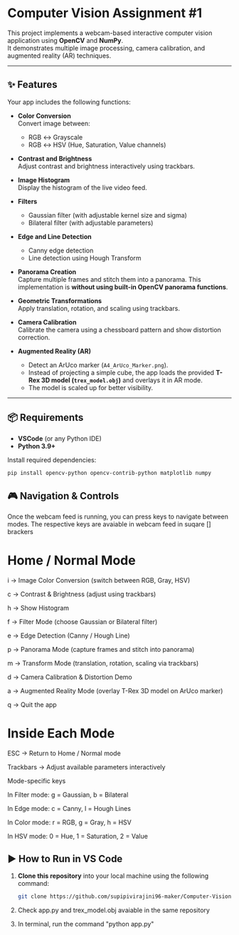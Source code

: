 # Computer Vision Assignment #1

This project implements a webcam-based interactive computer vision application using **OpenCV** and **NumPy**.  
It demonstrates multiple image processing, camera calibration, and augmented reality (AR) techniques.

---

## ✨ Features

Your app includes the following functions:

- **Color Conversion**  
  Convert image between:
  - RGB ↔ Grayscale  
  - RGB ↔ HSV (Hue, Saturation, Value channels)

- **Contrast and Brightness**  
  Adjust contrast and brightness interactively using trackbars.

- **Image Histogram**  
  Display the histogram of the live video feed.

- **Filters**  
  - Gaussian filter (with adjustable kernel size and sigma)  
  - Bilateral filter (with adjustable parameters)

- **Edge and Line Detection**  
  - Canny edge detection  
  - Line detection using Hough Transform

- **Panorama Creation**  
  Capture multiple frames and stitch them into a panorama. This implementation is **without using built-in OpenCV panorama functions**.

- **Geometric Transformations**  
  Apply translation, rotation, and scaling using trackbars.

- **Camera Calibration**  
  Calibrate the camera using a chessboard pattern and show distortion correction.

- **Augmented Reality (AR)**  
  - Detect an ArUco marker (`A4_ArUco_Marker.png`).  
  - Instead of projecting a simple cube, the app loads the provided **T-Rex 3D model (`trex_model.obj`)** and overlays it in AR mode.  
  - The model is scaled up for better visibility.

---

## 📦 Requirements

- **VSCode** (or any Python IDE)  
- **Python 3.9+**

Install required dependencies:

```bash
pip install opencv-python opencv-contrib-python matplotlib numpy

```
## 🎮 Navigation & Controls

Once the webcam feed is running, you can press keys to navigate between modes.
The respective keys are avaiable in webcam feed in suqare [] brackers

# Home / Normal Mode

i → Image Color Conversion (switch between RGB, Gray, HSV)

c → Contrast & Brightness (adjust using trackbars)

h → Show Histogram

f → Filter Mode (choose Gaussian or Bilateral filter)

e → Edge Detection (Canny / Hough Line)

p → Panorama Mode (capture frames and stitch into panorama)

m → Transform Mode (translation, rotation, scaling via trackbars)

d → Camera Calibration & Distortion Demo

a → Augmented Reality Mode (overlay T-Rex 3D model on ArUco marker)

q → Quit the app

# Inside Each Mode

ESC → Return to Home / Normal mode

Trackbars → Adjust available parameters interactively

Mode-specific keys

In Filter mode: g = Gaussian, b = Bilateral

In Edge mode: c = Canny, l = Hough Lines

In Color mode: r = RGB, g = Gray, h = HSV

In HSV mode: 0 = Hue, 1 = Saturation, 2 = Value

## ▶️ How to Run in VS Code

1. **Clone this repository** into your local machine using the following command:

   ```bash
   git clone https://github.com/supipivirajini96-maker/Computer-Vision-Assignment-1-st126489.git

   ```
2. Check app.py and trex_model.obj avaiable in the same repository
3. In terminal, run the command "python app.py"

